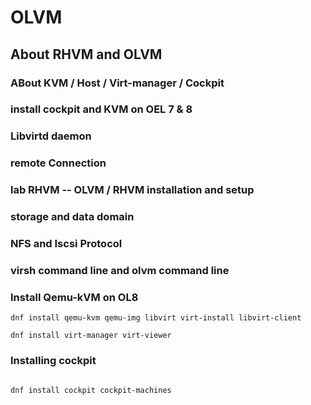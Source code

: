 # OLVM
## About RHVM  and OLVM 

###  ABout KVM / Host / Virt-manager / Cockpit 
### install cockpit and KVM on OEL 7 & 8 
### Libvirtd daemon 
### remote Connection 
### lab RHVM -- OLVM / RHVM installation and setup 
### storage and data domain 
### NFS and Iscsi Protocol 
### virsh command line and olvm command line 

### Install Qemu-kVM on OL8 

```
dnf install qemu-kvm qemu-img libvirt virt-install libvirt-client

dnf install virt-manager virt-viewer 

```

### Installing cockpit 

```

dnf install cockpit cockpit-machines 

```



